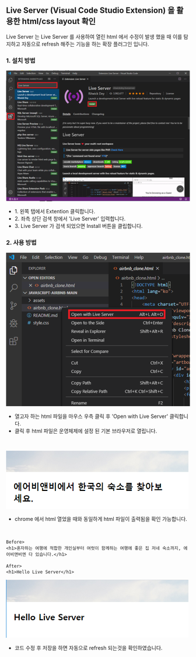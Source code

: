 ## Live Server (Visual Code Studio Extension) 을 활용한 html/css layout 확인
Live Server 는 Live Server 를 사용하여 열린 html 에서 수정이 발생 했을 때 이를 탐지하고 자동으로 refresh 해주는 기능을 하는 확장 플러그인 입니다.

### 1. 설치 방법
![setup](https://github.com/dev-angelo/DevTips-FrontEnd/blob/master/Open-A-HTML-With-Live-Server/images/setup.png)
* 1\. 왼쪽 탭에서 Extention 클릭합니다.
* 2\. 좌측 상단 검색 창에서 'Live Server' 입력합니다.
* 3\. Live Server 가 검색 되었으면 Install 버튼을 클립합니다.

### 2. 사용 방법
![start](https://github.com/dev-angelo/DevTips-FrontEnd/blob/master/Open-A-HTML-With-Live-Server/images/start.png)
* 열고자 하는 html 파일을 마우스 우측 클릭 후 'Open with Live Server' 클릭합니다.
* 클릭 후 html 파일은 운영체제에 설정 된 기본 브라우저로 열립니다.</br>
</br>

![code_result_1](https://github.com/dev-angelo/DevTips-FrontEnd/blob/master/Open-A-HTML-With-Live-Server/images/code_result_1.png)
* chrome 에서 html 열었을 때와 동일하게 html 파일이 출력됨을 확인 가능합니다.</br>
</br>

```
Before>
<h1>혼자하는 여행에 적합한 개인실부터 여럿이 함께하는 여행에 좋은 집 저네 숙소까지, 에어비앤비엔 다 있습니다.</h1>

After>
<h1>Hello Live Server</h1>
```

![code_result_2](https://github.com/dev-angelo/DevTips-FrontEnd/blob/master/Open_A_HTML_With_Live_Server/images/code_result_2.png)
* 코드 수정 후 저장을 하면 자동으로 refresh 되는것을 확인하였습니다.

